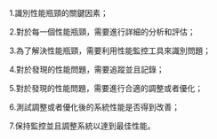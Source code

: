 

1.識別性能瓶頸的關鍵因素；

2.對於每一個性能瓶頸，需要進行詳細的分析和評估；

3.為了解決性能瓶頸，需要利用性能監控工具來識別問題；

4.對於發現的性能問題，需要追蹤並且記錄；

5.對於發現的性能問題，需要進行合適的調整或者優化；

6.測試調整或者優化後的系統性能是否得到改善；

7.保持監控並且調整系統以達到最佳性能。